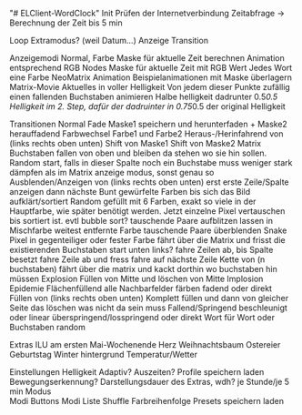 "# ELClient-WordClock" 
Init
	Prüfen der Internetverbindung
	Zeitabfrage -> Berechnung der Zeit bis 5 min
	
Loop
	Extramodus? (weil Datum...)
	Anzeige
	Transition
	
Anzeigemodi
	Normal, Farbe
		Maske für aktuelle Zeit berechnen
	Animation entsprechend RGB Nodes
		Maske für aktuelle Zeit mit RGB Wert
	Jedes Wort eine Farbe
	NeoMatrix Animation
		Beispielanimationen mit Maske überlagern
	Matrix-Movie 
		Aktuelles in voller Helligkeit
		Von jedem dieser Punkte zufällig einen fallenden Buchstaben animieren
			Halbe helligkeit dadrunter
			0.5*0.5 Helligkeit im 2. Step, dafür der dadruinter in 0.75*0.5 der original Helligkeit
			
Transitionen
	Normal
	Fade
		Maske1 speichern und herunterfaden + Maske2 herauffadend
	Farbwechsel
		Farbe1 und Farbe2
	Heraus-/Herinfahrend von (links rechts oben unten)
		Shift von Maske1
		Shift von Maske2
	Matrix
		Buchstaben fallen von oben und bleiben da stehen wo sie hin sollen.
		Random start, falls in dieser Spalte noch ein Buchstabe muss weniger stark dämpfen als im Matrix anzeige modus, sonst genau so
	Ausblenden/Anzeigen von (links rechts oben unten)
		erst erste Zeile/Spalte anzeigen dann nächste
	Bunt gewürfelte Farben bis sich das Bild aufklärt/sortiert
		Random gefüllt mit 6 Farben, exakt so viele in der Hauptfarbe, wie später benötigt werden. Jetzt einzelne Pixel vertauschen bis sortiert ist. evtl bubble sort?
			tauschende Paare aufblitzen lassen
				in Mischfarbe
				weitest entfernte Farbe
			tauschende Paare überblenden
	Snake
		Pixel in gegenteiliger oder fester Farbe fährt über die Matrix und frisst die existierenden Buchstaben
			start unten links?
			fahre Zeilen ab, bis Spalte besetzt
			fahre Zeile ab und fress fahre auf nächste Zeile
		Kette von (n buchstaben) fährt über die matrix und kackt dorthin wo buchstaben hin müssen
	Explosion
		Füllen von Mitte und löschen von Mitte
	Implosion
	Epidemie
		Flächenfüllend alle Nachbarfelder färben
		fadend oder direkt
	Füllen von (links rechts oben unten)
		Komplett füllen und dann von gleicher Seite das löschen was nicht da sein muss
	Fallend/Springend
		beschleunigt oder linear
		überspringend/losspringend oder direkt
		Wort für Wort oder Buchstaben random

Extras
	ILU am ersten Mai-Wochenende
	Herz
	Weihnachtsbaum
	Ostereier
	Geburtstag
	Winter hintergrund
	Temperatur/Wetter	
	
Einstellungen
	Helligkeit
		Adaptiv?
		Auszeiten?
		Profile speichern laden
	Bewegungserkennung?
	Darstellungsdauer des Extras, wdh? je Stunde/je 5 min
	Modus	
		Modi Buttons
		Modi Liste
			Shuffle
		Farbreihenfolge
		Presets speichern laden	
